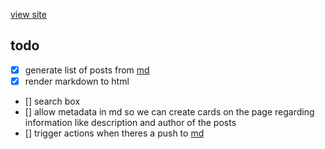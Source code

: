 [view site](https://bugs.lewoof.xyz)

## todo
- [x] generate list of posts from [md](https://github.com/bugsarchive/md)
- [x] render markdown to html
- [] search box
- [] allow metadata in md so we can create cards on the page regarding information like description and author of the posts
- [] trigger actions when theres a push to [md](https://github.com/bugsarchive/md)
